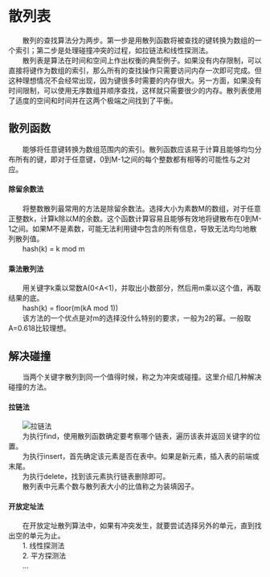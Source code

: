 # 散列表
　　散列的查找算法分为两步。第一步是用散列函数将被查找的键转换为数组的一个索引；第二步是处理碰撞冲突的过程，如拉链法和线性探测法。</br>
　　散列表是算法在时间和空间上作出权衡的典型例子。如果没有内存限制，可以直接将键作为数组的索引，那么所有的查找操作只需要访问内存一次即可完成。但这种理想情况不会经常出现，因为键很多时需要的内存很大。另一方面，如果没有时间限制，可以使用无序数组并顺序查找，这样就只需要很少的内存。散列表使用了适度的空间和时间并在这两个极端之间找到了平衡。
## 散列函数
　　能够将任意键转换为数组范围内的索引。散列函数应该易于计算且能够均匀分布所有的键，即对于任意键，0到M-1之间的每个整数都有相等的可能性与之对应。
#### 除留余数法
　　将整数散列最常用的方法是除留余数法。选择大小为素数M的数组，对于任意正整数k，计算k除以M的余数。这个函数计算容易且能够有效地将键散布在0到M-1之间。如果M不是素数，可能无法利用键中包含的所有信息，导致无法均匀地散列散列值。</br>
　　hash(k) = k mod m
#### 乘法散列法
　　用关键字k乘以常数A(0<A<1)，并取出小数部分，然后用m乘以这个值，再取结果的底。</br>
　　hash(k) = floor(m(kA mod 1))</br>
　　该方法的一个优点是对m的选择没什么特别的要求，一般为2的幂。一般取A=0.618比较理想。
## 解决碰撞
　　当两个关键字散列到同一个值得时候，称之为冲突或碰撞。这里介绍几种解决碰撞的方法。
#### 拉链法
　　![拉链法](http://orvltx8rw.bkt.clouddn.com/github/6.png)</br>
　　为执行find，使用散列函数确定要考察哪个链表，遍历该表并返回关键字的位置。</br>
　　为执行insert，首先确定该元素是否在表中。如果是新元素，插入表的前端或末尾。</br>
　　为执行delete，找到该元素执行链表删除即可。</br>
　　散列表中元素个数与散列表大小的比值称之为装填因子。</br>
#### 开放定址法
　　在开放定址散列算法中，如果有冲突发生，就要尝试选择另外的单元，直到找出空的单元为止。</br>
　　1. 线性探测法</br>
　　2. 平方探测法</br>
　　...
